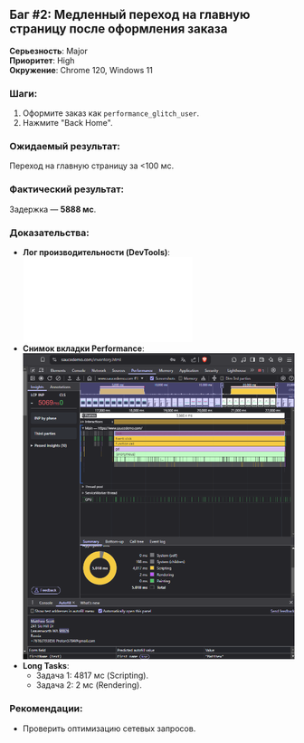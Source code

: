 ## Баг #2: Медленный переход на главную страницу после оформления заказа

**Серьезность**: Major  
**Приоритет**: High  
**Окружение**: Chrome 120, Windows 11  

### Шаги:
1. Оформите заказ как `performance_glitch_user`.
2. Нажмите "Back Home".

### Ожидаемый результат:
Переход на главную страницу за <100 мс.

### Фактический результат:
Задержка — **5888 мс**.

### Доказательства:
- **Лог производительности (DevTools)**:  
  ![Performance Log](../../5_Additional_Materials/Performance_glitch_user_logs/Bug_Slow_Page_Load.json)
- **Снимок вкладки Performance**:  
  ![Performance Log](../../5_Additional_Materials/Performance_glitch_user_logs/back_home_performance.png)
- **Long Tasks**:  
  - Задача 1: 4817 мс (Scripting).  
  - Задача 2: 2 мс (Rendering).  

### Рекомендации:
- Проверить оптимизацию сетевых запросов.